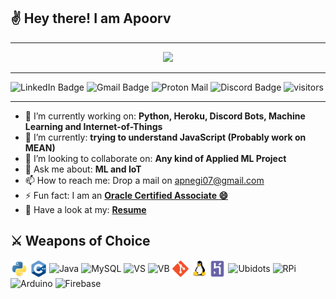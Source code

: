 ## :v: Hey there! I am Apoorv
----------------------
<div align="center">
	<img src="sv.gif">
</div>

----------------------


![LinkedIn Badge](https://img.shields.io/badge/-@apoorvnegi-yellow?style=flat&labelColor=0e76a8&logo=LinkedIn&link=https://www.linkedin.com/in/apoorvnegi/)
![Gmail Badge](https://img.shields.io/badge/-Let's%20Talk-green?style=flat&labelColor=lightgrey&logo=gmail&link=mailto:apnegi07@gmail.com?Subject=Hey%20I%20saw%20you%20on%20GitHub!)
![Proton Mail](https://img.shields.io/badge/-Privacy%20Concern%3F-red?labelColor=white&style=flat&logo=protonmail&link=mailto:nikzy7@protonmail.com?Subject=Hey%20I%20saw%20you%20on%20GitHub!)
![Discord Badge](https://img.shields.io/badge/-Nikzy%233060-orange?style=flat&labelColor=9cf&logo=discord)
![visitors](https://visitor-badge.laobi.icu/badge?page_id=Nikzy7.profile.id)


----------------------
- 🔭 I’m currently working on: **Python, Heroku, Discord Bots, Machine Learning and Internet-of-Things**
- 🌱 I’m currently: **trying to understand JavaScript (Probably work on MEAN)**
- 👯 I’m looking to collaborate on: **Any kind of Applied ML Project**
- 💬 Ask me about: **ML and IoT**
- 📫 How to reach me: Drop a mail on apnegi07@gmail.com
- ⚡ Fun fact: I am an **[Oracle Certified Associate :smile:](https://www.youracclaim.com/badges/54c4d8db-8496-40cc-a51e-99d064f3fbd1/public_url)**
- 📝 Have a look at my: **[Resume](https://github.com/Nikzy7/Nikzy7/blob/main/resume_apoorv.pdf)**

## :crossed_swords: Weapons of Choice
<img align="center" alt="Python" width="28px" src="https://raw.githubusercontent.com/devicons/devicon/master/icons/python/python-original.svg" />
<img align="center" alt="CPP" width="26px" src="https://raw.githubusercontent.com/github/explore/80688e429a7d4ef2fca1e82350fe8e3517d3494d/topics/cpp/cpp.png" />
<img align="center" alt="Java" width="18px" src="https://seeklogo.com/images/J/java-logo-7F8B35BAB3-seeklogo.com.png" />
<img align="center" alt="MySQL" width="30px" src="https://www.mysql.com/common/logos/logo-mysql-170x115.png" />
<img align="center" alt="VS" width="26px" src="https://upload.wikimedia.org/wikipedia/commons/thumb/9/9a/Visual_Studio_Code_1.35_icon.svg/240px-Visual_Studio_Code_1.35_icon.svg.png" />
<img align="center" alt="VB" width="26px" src="https://upload.wikimedia.org/wikipedia/commons/4/40/VB.NET_Logo.svg" />
<img align="center" alt="Git" width="26px" src="https://raw.githubusercontent.com/devicons/devicon/master/icons/git/git-original.svg"/>
<img align="center" alt="Linux" width="26px" src="https://raw.githubusercontent.com/devicons/devicon/master/icons/linux/linux-original.svg" />
<img align="center" alt="Heroku" width="26px" src="https://raw.githubusercontent.com/devicons/devicon/master/icons/heroku/heroku-plain.svg" />
<img align="center" alt="Ubidots" width="26px" src="https://images.g2crowd.com/uploads/product/image/large_detail/large_detail_a73d16c9057460f4c4d1a86e17ce7a9b/ubidots.png" />
<img align="center" alt="RPi" width="20px" src="https://cdn.worldvectorlogo.com/logos/raspberry-pi.svg" />
<img align="center" alt="Arduino" width="26px" src="https://cdn.worldvectorlogo.com/logos/arduino-1.svg" />
<img align="center" alt="Firebase" width="100px" src="https://upload.wikimedia.org/wikipedia/commons/3/37/Firebase_Logo.svg" />












